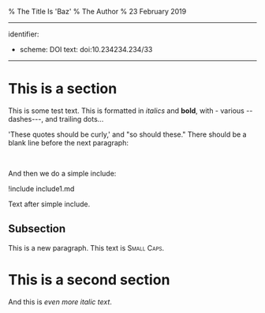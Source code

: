 % The Title Is 'Baz'
% The Author
% 23 February 2019

---
identifier:
- scheme: DOI
  text: doi:10.234234.234/33
---

# This is a section

This is some test text. This is formatted in *italics* and **bold**, with - various -- dashes---, and trailing dots...

'These quotes should be curly,' and "so should these." There should be a blank line before the next paragraph:

&nbsp;

And then we do a simple include:

!include include1.md

Text after simple include.

## Subsection

This is a new paragraph. This text is <span style="font-variant:small-caps;">Small Caps</span>.

# This is a second section

And this is *even more italic text*.
